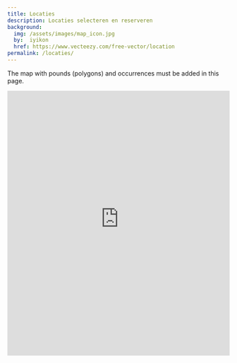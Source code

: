 ```yaml
---
title: Locaties
description: Locaties selecteren en reserveren
background:
  img: /assets/images/map_icon.jpg
  by:  iyikon
  href: https://www.vecteezy.com/free-vector/location
permalink: /locaties/
---
```



The map with pounds (polygons) and occurrences must be added in this page.

<iframe src="https://raw.githubusercontent.com/inbo/craywatch/main/map/map.html" height="600px" width="100%" style="border:none;"></iframe>
